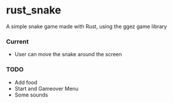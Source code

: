 # rust_snake

A simple snake game made with Rust, using the ggez game library

### Current
- User can move the snake around the screen

### TODO
- Add food
- Start and Gameover Menu
- Some sounds
